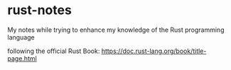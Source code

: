 # rust-notes
My notes while trying to enhance my knowledge of the Rust programming language

following the official Rust Book:
https://doc.rust-lang.org/book/title-page.html
